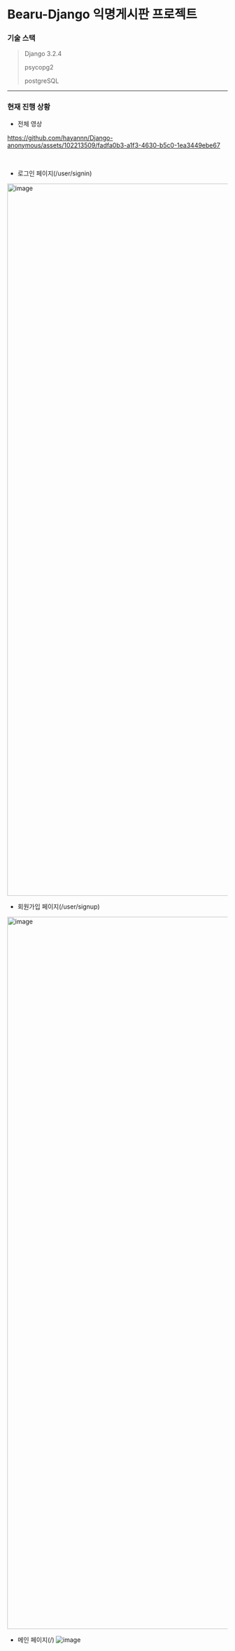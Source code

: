 # Bearu-Django 익명게시판 프로젝트

### 기술 스택
> Django 3.2.4
> 
> psycopg2
> 
> postgreSQL

---

### 현재 진행 상황

- 전체 영상

https://github.com/hayannn/Django-anonymous/assets/102213509/fadfa0b3-a1f3-4630-b5c0-1ea3449ebe67

<br>

- 로그인 페이지(/user/signin)
<img width="1624" alt="image" src="https://github.com/hayannn/docs-test/assets/102213509/59648cbf-b7e8-4c22-bf25-cfe1d6f693eb">

<br>

- 회원가입 페이지(/user/signup)
<img width="1624" alt="image" src="https://github.com/hayannn/docs-test/assets/102213509/ba72d2f9-5e37-48a2-8b5f-790baa14b893">

<br>

- 메인 페이지(/)
![image](https://github.com/hayannn/Django-anonymous/assets/102213509/932be631-ecaa-4d8c-bafb-9e7969d5c874)  
